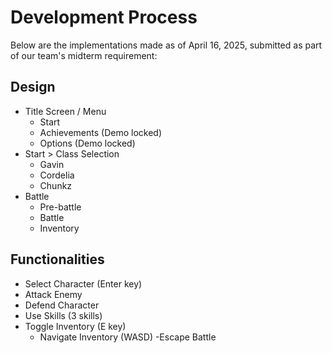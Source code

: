 # Development Process
Below are the implementations made as of April 16, 2025, submitted as part of our team's midterm requirement:

## Design
- Title Screen / Menu
  - Start
  - Achievements (Demo locked)
  - Options (Demo locked)
- Start > Class Selection
  - Gavin
  - Cordelia
  - Chunkz
- Battle
  - Pre-battle
  - Battle
  - Inventory

## Functionalities
- Select Character (Enter key) 
- Attack Enemy 
- Defend Character 
- Use Skills (3 skills) 
- Toggle Inventory (E key) 
  - Navigate Inventory (WASD)
-Escape Battle
